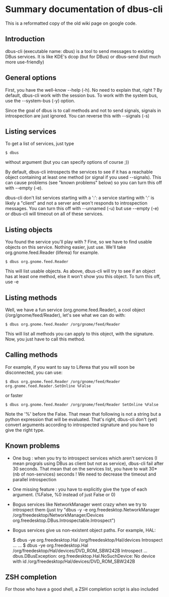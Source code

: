 # Summary documentation of dbus-cli

This is a reformatted copy of the old wiki page on google code.

## Introduction

dbus-cli (executable name: dbus) is a tool to send messages to existing DBus
services. It is like KDE's dcop (but for DBus) or dbus-send (but much more
use-friendly)


## General options
First, you have the well-know --help (-h). No need to explain that, right ?
By default, dbus-cli work with the session bus. To work with the system bus, use the --system-bus (-y) option.

Since the goal of dbus is to call methods and not to send signals, signals in introspection are just ignored. You can reverse this with --signals (-s)


## Listing services
To get a list of services, just type

    $ dbus

without argument (but you can specify options of course ;))

By default, dbus-cli introspects the services to see if it has a reachable
object containing at least one method (or signal if you used --signals). This
can cause problems (see "known problems" below) so you can turn this off with
--empty (-e).

dbus-cli don't list services starting with a ':': a service starting with ':'
is likely a "client" and not a server and won't responds to introspection
messages. You can turn this off with --unnamed (-u) but use --empty (-e) or
dbus-cli will timeout on all of these services.

## Listing objects

You found the service you'll play with ? Fine, so we have to find usable
objects on this service. Nothing easier, just use. We'll take
org.gnome.feed.Reader (liferea) for example.

    $ dbus org.gnome.feed.Reader

This will list usable objects. As above, dbus-cli will try to see if an object
has at least one method, else it won't show you this object. To turn this off,
use -e

## Listing methods

Well, we have a fun service (org.gnome.feed.Reader), a cool object
(/org/gnome/feed/Reader), let's see what we can do with:

    $ dbus org.gnome.feed.Reader /org/gnome/feed/Reader

This will list all methods you can apply to this object, with the signature.
Now, you just have to call this method.

## Calling methods

For example, if you want to say to Liferea that you will soon be disconnected,
you can use:

    $ dbus org.gnome.feed.Reader /org/gnome/feed/Reader org.gnome.feed.Reader.SetOnline %False

or faster

    $ dbus org.gnome.feed.Reader /org/gnome/feed/Reader SetOnline %False

Note the '%' before the False. That mean that following is not a string but a
python expression that will be evaluated. That's right, dbus-cli don't (yet)
convert arguments according to introspected signature and you have to give the
right type.

## Known problems

 * One bug : when you try to introspect services which aren't services (I mean prograls using DBus as client but not as service), dbus-cli fail after 30 seconds. That mean that on the services list, you have to wait 30*(nb of non-services) seconds ! We need to decrease the timeout and parallel introspection

 * One missing feature : you have to explicitly give the type of each argument. (%False, %0 instead of just False or 0)

 * Bogus services like NetworkManager went crazy when we try to introspect them (just try "dbus -y -e org.freedesktop.NetworkManager /org/freedesktop/NetworkManager/Devices org.freedesktop.DBus.Introspectable.Introspect")

 * Bogus services give us non-existent object paths. For example, HAL:

     $ dbus -ye org.freedesktop.Hal /org/freedesktop/Hal/devices Introspect
     ...
     <node name="DVD_ROM_SBW242B"/>
     ...
     $ dbus -ye org.freedesktop.Hal /org/freedesktop/Hal/devices/DVD_ROM_SBW242B Introspect
     ...
     dbus.DBusException: org.freedesktop.Hal.NoSuchDevice: No device with id /org/freedesktop/Hal/devices/DVD_ROM_SBW242B

## ZSH completion

For those who have a good shell, a ZSH completion script is also included
